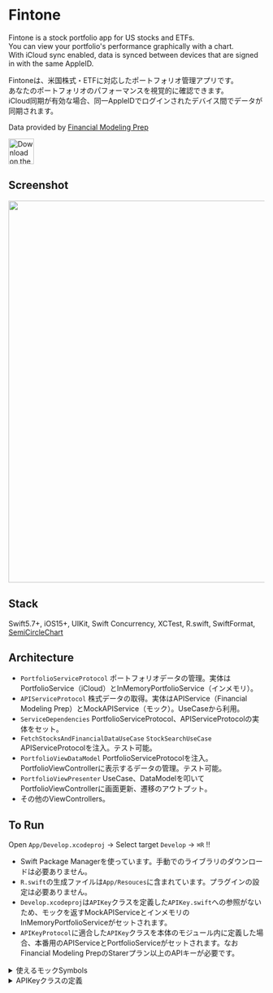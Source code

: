 # Fintone

Fintone is a stock portfolio app for US stocks and ETFs.  
You can view your portfolio's performance graphically with a chart.  
With iCloud sync enabled, data is synced between devices that are signed in with the same AppleID.  

Fintoneは、米国株式・ETFに対応したポートフォリオ管理アプリです。  
あなたのポートフォリオのパフォーマンスを視覚的に確認できます。  
iCloud同期が有効な場合、同一AppleIDでログインされたデバイス間でデータが同期されます。

Data provided by [Financial Modeling Prep](https://financialmodelingprep.com/developer/docs/)

<a href="https://apps.apple.com/us/app/smartpf/id1635493374?itsct=apps_box_badge&amp;itscg=30200">
  <img src="https://user-images.githubusercontent.com/114917347/201505856-01f766e0-aedd-409d-89d6-29cef70a32ae.svg" 
       alt="Download on the App Store"
       style="height: 50px;">
</a>

## Screenshot
<img src="https://user-images.githubusercontent.com/114917347/232789578-e25b9616-6bd5-4eb9-8883-c94f0fa34f11.png" width="750">

## Stack
Swift5.7+, iOS15+, UIKit, Swift Concurrency, XCTest, R.swift, SwiftFormat, [SemiCircleChart](https://github.com/skw398/SemiCircleChart)

## Architecture
- `PortfolioServiceProtocol` ポートフォリオデータの管理。実体はPortfolioService（iCloud）とInMemoryPortfolioService（インメモリ）。
- `APIServiceProtocol` 株式データの取得。実体はAPIService（Financial Modeling Prep）とMockAPIService（モック）。UseCaseから利用。
- `ServiceDependencies` PortfolioServiceProtocol、APIServiceProtocolの実体をセット。
- `FetchStocksAndFinancialDataUseCase` `StockSearchUseCase` APIServiceProtocolを注入。テスト可能。
- `PortfolioViewDataModel` PortfolioServiceProtocolを注入。PortfolioViewControllerに表示するデータの管理。テスト可能。
- `PortfolioViewPresenter` UseCase、DataModelを叩いてPortfolioViewControllerに画面更新、遷移のアウトプット。
- その他のViewControllers。

## To Run

Open `App/Develop.xcodeproj` -> Select target `Develop` -> `⌘R` !!

- Swift Package Managerを使っています。手動でのライブラリのダウンロードは必要ありません。
- `R.swift`の生成ファイルは`App/Resouces`に含まれています。プラグインの設定は必要ありません。
- `Develop.xcodeproj`は`APIKey`クラスを定義した`APIKey.swift`への参照がないため、モックを返すMockAPIServiceとインメモリのInMemoryPortfolioServiceがセットされます。
- `APIKeyProtocol`に適合した`APIKey`クラスを本体のモジュール内に定義した場合、本番用のAPIServiceとPortfolioServiceがセットされます。なおFinancial Modeling PrepのStarerプラン以上のAPIキーが必要です。

<details>
  <summary>使えるモックSymbols</summary>
  
```swift
    static let availableSymbols = [
        "AAPL": "アップル",
        "AMZN": "アマゾン",
        "GOOG": "グーグル",
        "MSFT": "マイクロソフト",
        "META": "メタ",
        "WMT": "ウォルマート",
        "TSLA": "テスラ",
        "KO": "コカコーラ",
        "SBUX": "スターバックス",
        "COST": "コストコ",
        "PYPL": "ペイパル",
        "NIKE": "ナイキ",
        "NVDA": "エヌヴィディア",
        "ADBE": "アドビ",
        "INTC": "インテル",
        "DIS": "ディズニー",
        "MCD": "マクドナルド",
        "CSCO": "シスコシステムズ",
        "AXP": "アメリカンエキスプレス",
        "PEP": "ペプシコ",
        "BA": "ボーイング",
        "GS": "ゴールドマンサックス",
        "JNJ": "ジョンソンエンドジョンソン",
        "GM": "ゼネラルモーターズ",
        "HPE": "ヒューレットパッカード",
        "NFLX": "ネットフリックス",
        "MA": "マスターカード",
        "V": "ビザ",
        "JPM": "ジェイピーモルガン",
        "BRK-A": "バークシャーA株",
        "BRK-B": "バークシャーB株",
    ]

    static let availableETFs = ["SPY", "QQQ", "VTI", "ARKK", "ARKG", "VOO", "VWO", "IWM", "EEM", "VNQ"]
```
</details>

<details>
  <summary>APIKeyクラスの定義</summary>
  
```swift
/*
protocol APIKeyProtocol: AnyObject {
    static var key: String { get }
}
*/

final class APIKey: APIKeyProtocol {
    static var key: String { "Your Key" }
}
```
</details>
